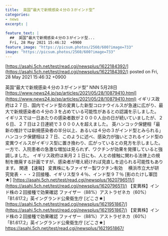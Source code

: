 ```yaml
---
title:  英国“最大で新規感染４分の３がインド型”  
categories:
- news
excerpt: |
  
feature_text: |
  ##  英国“最大で新規感染４分の３がインド型...
  Fri, 28 May 2021 15:46:32  +0900
feature_image: "https://picsum.photos/2560/600?image=733"
image: "https://picsum.photos/2560/600?image=733"
---
```


[https://asahi.5ch.net/test/read.cgi/newsplus/1622184392/](https://asahi.5ch.net/test/read.cgi/newsplus/1622184392/)
posted on Fri, 28 May 2021 15:46:32  +0900

<!--more-->

英国“最大で新規感染４分の３がインド型” NNN 5月28日 [https://www.news24.jp/sp/articles/2021/05/28/10879410.html](https://www.news24.jp/sp/articles/2021/05/28/10879410.html) イギリス政府は２７日、国内でインド型の変異した新型コロナウイルスが急速に広がり、最大で新規感染者の４分の３を占めている可能性があるとの認識を示しました。 イギリスでは一日あたりの感染者数が２０００人台の日が続いていましたが、２６日、２７日は２日連続で３０００人を超えました。 英ハンコック保健相「最新の推計では新規感染者の半分以上、あるいは４分の３がインド型とみられる」 ハンコック保健相は２７日、このように述べ、感染力が強いとされるインド型の変異ウイルスがイギリス型に置き換わり、広がっているとの見方を示しました。 一方で、入院患者の急激な増加は見られず、ワクチンが効果を発揮していると強調しました。 イギリス政府は来月２１日にも、人との接触に関わる法律上の規制を撤廃する計画ですが、感染者が増え続ければ見直しを迫られる可能性もあります。 関連 【速報】 変異株にもファイザー製ワクチン有効　 横浜市立大が研究発表・・・２回接種、イギリス型９４％、インド型９７％ [影のたけし軍団★] [https://asahi.5ch.net/test/read.cgi/newsplus/1620796511/](https://asahi.5ch.net/test/read.cgi/newsplus/1620796511/) 【変異株】インド株の２回接種で効果確認 ファイザー（88%）アストラゼネカ（60%） 「B1.617.2」英イングランド公衆衛生庁 [どこさ★] [https://asahi.5ch.net/test/read.cgi/newsplus/1621951867/](https://asahi.5ch.net/test/read.cgi/newsplus/1621951867/) 【変異株】インド株の２回接種で効果確認 ファイザー（88%）アストラゼネカ（60%） 「B1.617.2」英イングランド公衆衛生庁 [どこさ★] https://asahi.5ch.net/test/read.cgi/newsplus/1621951867/
